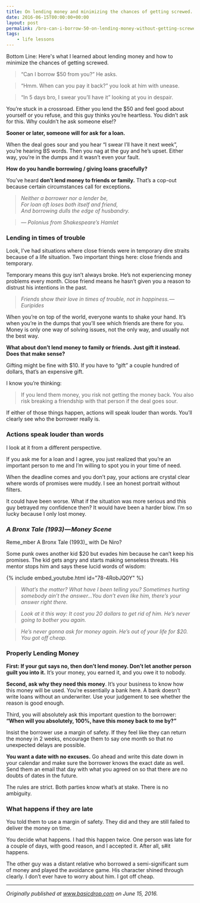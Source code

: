```yaml
---
title: On lending money and minimizing the chances of getting screwed.
date: 2016-06-15T00:00:00+00:00
layout: post
permalink: /bro-can-i-borrow-50-on-lending-money-without-getting-screwed/
tags: 
    - life lessons
---
```


Bottom Line: Here's what I learned about lending money and how to minimize the chances of getting screwed.

> “Can I borrow $50 from you?” He asks.

> “Hmm. When can you pay it back?” you look at him with unease.

> “In 5 days bro, I swear you’ll have it” looking at you in despair.

You’re stuck in a crossroad. Either you lend the $50 and feel good about yourself or you refuse, and this guy thinks you’re heartless. You didn’t ask for this. Why couldn’t he ask someone else!?

**Sooner or later, someone will for ask for a loan.**

When the deal goes sour and you hear “I swear I’ll have it next week”, you’re hearing BS words. Then you nag at the guy and he’s upset. Either way, you’re in the dumps and it wasn’t even your fault.

**How do you handle borrowing / giving loans gracefully?**

You’ve heard **don’t lend money to friends or family.** That’s a cop-out because certain circumstances call for exceptions.

> _Neither a borrower nor a lender be,  
> For loan oft loses both itself and friend,  
> And borrowing dulls the edge of husbandry._

> _— Polonius from Shakespeare’s Hamlet_

### Lending in times of trouble

Look, I’ve had situations where close friends were in temporary dire straits because of a life situation. Two important things here: close friends and temporary.

Temporary means this guy isn’t always broke. He’s not experiencing money problems every month. Close friend means he hasn’t given you a reason to distrust his intentions in the past.

> _Friends show their love in times of trouble, not in happiness. — Euripides_

When you’re on top of the world, everyone wants to shake your hand. It’s when you’re in the dumps that you’ll see which friends are there for you. Money is only one way of solving issues, not the only way, and usually not the best way.

**What about don’t lend money to family or friends. Just gift it instead. Does that make sense?**

Gifting might be fine with $10. If you have to “gift” a couple hundred of dollars, that’s an expensive gift.

I know you’re thinking:

> If you lend them money, you risk not getting the money back. You also risk breaking a friendship with that person if the deal goes sour.

If either of those things happen, actions will speak louder than words. You’ll clearly see who the borrower really is.

### Actions speak louder than words

I look at it from a different perspective.

If you ask me for a loan and I agree, you just realized that you’re an important person to me and I’m willing to spot you in your time of need.

When the deadline comes and you don’t pay, your actions are crystal clear where words of promises were muddy. I see an honest portrait without filters.

It could have been worse. What if the situation was more serious and this guy betrayed my confidence then? It would have been a harder blow. I’m so lucky because I only lost money.

### _A Bronx Tale (1993) — Money Scene_

Reme_mber A Bronx Tale (1993)_ with De Niro?

Some punk owes another kid $20 but evades him because he can’t keep his promises. The kid gets angry and starts making senseless threats. His mentor stops him and says these lucid words of wisdom:

{% include embed_youtube.html id="78-4RobJQ0Y" %}

> _What’s the matter? What have I been telling you? Sometimes hurting somebody ain’t the answer…You don’t even like him, there’s your answer right there._

> _Look at it this way: It cost you 20 dollars to get rid of him. He’s never going to bother you again._

> _He’s never gonna ask for money again. He’s out of your life for $20. You got off cheap._

### Properly Lending Money

**First: If your gut says no, then don’t lend money. Don’t let another person guilt you into it.** It’s your money, you earned it, and you owe it to nobody.

**Second, ask why they need this money**. It’s your business to know how this money will be used. You’re essentially a bank here. A bank doesn’t write loans without an underwriter. Use your judgement to see whether the reason is good enough.

Third, you will absolutely ask this important question to the borrower: **“When will you absolutely, 100%, have this money back to me by?”**

Insist the borrower use a margin of safety. If they feel like they can return the money in 2 weeks, encourage them to say one month so that no unexpected delays are possible.

**You want a date with no excuses.** Go ahead and write this date down in your calendar and make sure the borrower knows the exact date as well. Send them an email that day with what you agreed on so that there are no doubts of dates in the future.

The rules are strict. Both parties know what’s at stake. There is no ambiguity.

### What happens if they are late

You told them to use a margin of safety. They did and they are still failed to deliver the money on time.

You decide what happens. I had this happen twice. One person was late for a couple of days, with good reason, and I accepted it. After all, s#it happens.

The other guy was a distant relative who borrowed a semi-significant sum of money and played the avoidance game. His character shined through clearly. I don’t ever have to worry about him. I got off cheap.

* * *

_Originally published at_ <a href="http://basicdrop.com" target="_blank" rel="noopener noreferrer"><em>www.basicdrop.com</em></a> _on June 15, 2016._